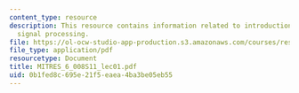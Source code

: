 ```yaml
---
content_type: resource
description: This resource contains information related to introduction of digital
  signal processing.
file: https://ol-ocw-studio-app-production.s3.amazonaws.com/courses/res-6-008-digital-signal-processing-spring-2011/0b1fed8c695e21f5eaea4ba3be05eb55_MITRES_6_008S11_lec01.pdf
file_type: application/pdf
resourcetype: Document
title: MITRES_6_008S11_lec01.pdf
uid: 0b1fed8c-695e-21f5-eaea-4ba3be05eb55
---
```

